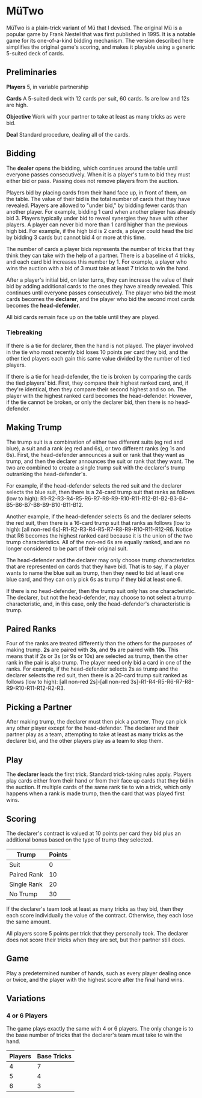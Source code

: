 # MüTwo

MüTwo is a plain-trick variant of Mü that I devised. The original Mü is a popular game by Frank Nestel that was first published in 1995. It is a notable game for its one-of-a-kind bidding mechanism. The version described here simplifies the original game's scoring, and makes it playable using a generic 5-suited deck of cards.

## Preliminaries

**Players** 5, in variable partnership

**Cards** A 5-suited deck with 12 cards per suit, 60 cards. 1s are low and 12s are high.

**Objective** Work with your partner to take at least as many tricks as were bid.

**Deal** Standard procedure, dealing all of the cards.

## Bidding

The **dealer** opens the bidding, which continues around the table until everyone passes consecutively. When it is a player's turn to bid they must either bid or pass. Passing does not remove players from the auction.

Players bid by placing cards from their hand face up, in front of them, on the table. The value of their bid is the total number of cards that they have revealed. Players are allowed to "under bid," by bidding fewer cards than another player. For example, bidding 1 card when another player has already bid 3. Players typically under bid to reveal synergies they have with other players. A player can never bid more than 1 card higher than the previous high bid. For example, if the high bid is 2 cards, a player could head the bid by bidding 3 cards but cannot bid 4 or more at this time.

The number of cards a player bids represents the number of tricks that they think they can take with the help of a partner. There is a baseline of 4 tricks, and each card bid increases this number by 1. For example, a player who wins the auction with a bid of 3 must take at least 7 tricks to win the hand.

After a player's initial bid, on later turns, they can increase the value of their bid by adding additional cards to the ones they have already revealed. This continues until everyone passes consecutively. The player who bid the most cards becomes the **declarer**, and the player who bid the second most cards becomes the **head-defender**.

All bid cards remain face up on the table until they are played.

### Tiebreaking

If there is a tie for declarer, then the hand is not played. The player involved in the tie who most recently bid loses 10 points per card they bid, and the other tied players each gain this same value divided by the number of tied players.

If there is a tie for head-defender, the tie is broken by comparing the cards the tied players' bid. First, they compare their highest ranked card, and, if they're identical, then they compare their second highest and so on. The player with the highest ranked card becomes the head-defender. However, if the tie cannot be broken, or only the declarer bid, then there is no head-defender.

## Making Trump

The trump suit is a combination of either two different suits (eg red and blue), a suit and a rank (eg red and 6s), or two different ranks (eg 1s and 6s). First, the head-defender announces a suit or rank that they want as trump, and then the declarer announces the suit or rank that they want. The two are combined to create a single trump suit with the declarer's trump outranking the head-defender's.

For example, if the head-defender selects the red suit and the declarer selects the blue suit, then there is a 24-card trump suit that ranks as follows (low to high): R1-R2-R3-R4-R5-R6-R7-R8-R9-R10-R11-R12-B1-B2-B3-B4-B5-B6-B7-B8-B9-B10-B11-B12.

Another example, if the head-defender selects 6s and the declarer selects the red suit, then there is a 16-card trump suit that ranks as follows (low to high): [all non-red 6s]-R1-R2-R3-R4-R5-R7-R8-R9-R10-R11-R12-R6. Notice that R6 becomes the highest ranked card because it is the union of the two trump characteristics. All of the non-red 6s are equally ranked, and are no longer considered to be part of their original suit.

The head-defender and the declarer may only choose trump characteristics that are represented on cards that they have bid. That is to say, if a player wants to name the blue suit as trump, then they need to bid at least one blue card, and they can only pick 6s as trump if they bid at least one 6.

If there is no head-defender, then the trump suit only has one characteristic. The declarer, but not the head-defender, may choose to not select a trump characteristic, and, in this case, only the head-defender's characteristic is trump.

## Paired Ranks

Four of the ranks are treated differently than the others for the purposes of making trump. **2s** are paired with **3s**, and **9s** are paired with **10s**. This means that if 2s or 3s (or 9s or 10s) are selected as trump, then the other rank in the pair is also trump. The player need only bid a card in one of the ranks. For example, if the head-defender selects 2s as trump and the declarer selects the red suit, then there is a 20-card trump suit ranked as follows (low to high): [all non-red 2s]-[all non-red 3s]-R1-R4-R5-R6-R7-R8-R9-R10-R11-R12-R2-R3.

## Picking a Partner

After making trump, the declarer must then pick a partner. They can pick any other player except for the head-defender. The declarer and their partner play as a team, attempting to take at least as many tricks as the declarer bid, and the other players play as a team to stop them.

## Play

The **declarer** leads the first trick. Standard trick-taking rules apply. Players play cards either from their hand or from their face up cards that they bid in the auction. If multiple cards of the same rank tie to win a trick, which only happens when a rank is made trump, then the card that was played first wins.

## Scoring

The declarer's contract is valued at 10 points per card they bid plus an additional bonus based on the type of trump they selected.

Trump       | Points
----------- | ------
Suit        | 0
Paired Rank | 10
Single Rank | 20
No Trump    | 30

If the declarer's team took at least as many tricks as they bid, then they each score individually the value of the contract. Otherwise, they each lose the same amount.

All players score 5 points per trick that they personally took. The declarer does not score their tricks when they are set, but their partner still does.

## Game

Play a predetermined number of hands, such as every player dealing once or twice, and the player with the highest score after the final hand wins.

## Variations

### 4 or 6 Players

The game plays exactly the same with 4 or 6 players. The only change is to the base number of tricks that the declarer's team must take to win the hand.

Players | Base Tricks
------- | -----------
4       | 7
5       | 4
6       | 3